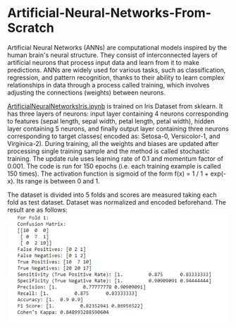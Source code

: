 # Artificial-Neural-Networks-From-Scratch

Artificial Neural Networks (ANNs) are computational models inspired by the human brain's neural structure. They consist of interconnected layers of artificial neurons that process input data and learn from it to make predictions. ANNs are widely used for various tasks, such as classification, regression, and pattern recognition, thanks to their ability to learn complex relationships in data through a process called training, which involves adjusting the connections (weights) between neurons.

[ArtificialNeuralNetworksIris.ipynb](ArtificialNeuralNetworksIris.ipynb) is trained on Iris Dataset from sklearn. It has three layers of neurons: input layer containing 4 neurons corresponding to features (sepal length, sepal width, petal length, petal width), hidden layer containing 5 neurons, and finally output layer containing three neurons corresponding to target classes( encoded as: Setosa-0, Versicolor-1, and Virginica-2). During training, all the weights and biases are updated after processing single training sample and the method is called stochastic training. The update rule uses learning rate of 0.1 and momentum factor of 0.001. The code is run for 150 epochs (i.e. each training example is called 150 times). The activation function is sigmoid of the form f(x) = 1 / 1 + exp(-x). Its range is between 0 and 1.

The dataset is divided into 5 folds and scores are measured taking each fold as test dataset. Dataset was normalized and encoded beforehand. The result are as follows:
![alt text](IrisDataset1.png)

